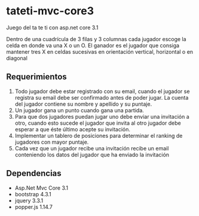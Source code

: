 # tateti-mvc-core3

Juego del ta te ti con asp.net core 3.1

Dentro de una cuadrícula de 3 filas y 3 columnas cada jugador escoge la celda en donde va una X o un O. El ganador es el jugador que consiga mantener tres X en celdas sucesivas en orientación vertical, horizontal o en diagonal

## Requerimientos

1. Todo jugador debe estar registrado con su email, cuando el jugador se registra su email debe ser confirmado antes de poder jugar. La cuenta del jugador contiene su nombre y apellido y su puntaje. 
2. Un jugador gana un punto cuando gana una partida.
3. Para que dos jugadores puedan jugar uno debe enviar una invitación a otro, cuando esto sucede el jugador que invita al otro jugador debe esperar a que éste último acepte su invitación. 
4. Implementar un tablero de posiciones para determinar el ranking de jugadores con mayor puntaje. 
3. Cada vez que un jugador recibe una invitación recibe un email conteniendo los datos del jugador que ha enviado la invitación
 
## Dependencias

- Asp.Net Mvc Core 3.1
- bootstrap 4.3.1
- jquery 3.3.1
- popper.js 1.14.7

